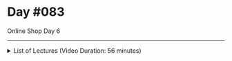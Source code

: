 # Day #083
Online Shop Day 6

---

<details>
    <summary>List of Lectures (Video Duration: 56 minutes)</summary>
    <ul>
        <li>Flashing Errors & Input Data Onto Sessions</li>
        <li>Displaying Error Messages & Saving User Input</li>
        <li>Admin Authorization & Protected Navigation</li>
        <li>Setting Up Base Navigation Styles</li>
    </ul>
</details>